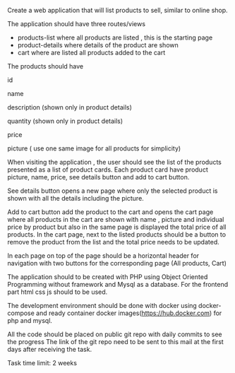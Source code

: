 Create a web application that will list products to sell, similar to online shop.

The application should have three routes/views

- products-list where all products are listed , this is the starting page
- product-details where details of the product are shown
- cart where are listed all products added to the cart

The products should have

id

name

description (shown only in product details)

quantity (shown only in product details)

price

picture ( use one same image for all products for simplicity)


When visiting the application , the user should see the list of the products presented as a list of product cards.
Each product card have product picture, name, price, see details button and add to cart button.

See details button opens a new page where only the selected product is shown with all the details including the picture.

Add to cart button add the product to the cart and opens the cart page where all products in the cart are shown with
name , picture and individual price by product but also in the same page is displayed the total price of all products.
In the cart page, next to the listed products should be a button to remove the product from the list and the total price needs to be updated.

In each page on top of the page should be a horizontal header for navigation with two buttons for the corresponding page (All products, Cart)

The application should to be created with PHP using Object Oriented Programming without framework and Mysql as a database.
For the frontend part html css js should to be used.

The development environment should be done with docker using docker-compose and ready container docker images(https://hub.docker.com) for php and mysql.

All the code should be placed on public git repo with daily commits to see the progress
The link of the git repo need to be sent to this mail at the first days after receiving the task.

Task time limit: 2 weeks

